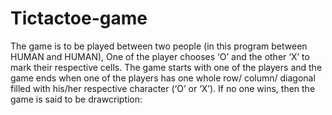 # Tictactoe-game
The game is to be played between two people (in this program between HUMAN and HUMAN),
One of the player chooses ‘O’ and the other ‘X’ to mark their respective cells.
The game starts with one of the players and the game ends when one of the players has one whole row/ column/ diagonal filled with his/her respective character (‘O’ or ‘X’).
If no one wins, then the game is said to be drawcription:
